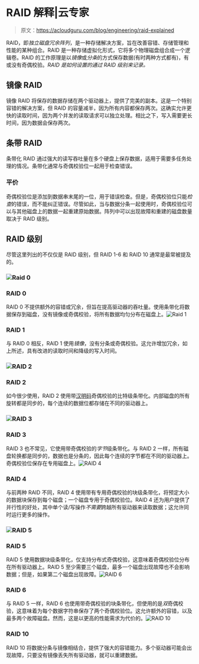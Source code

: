 # RAID 解释|云专家

> 原文：<https://acloudguru.com/blog/engineering/raid-explained>

RAID，即*独立磁盘冗余阵列*，是一种存储解决方案，旨在改善容错、存储管理和性能的某种组合。RAID 是一种存储虚拟化形式，它将多个物理磁盘组合成一个逻辑卷。RAID 的工作原理是以*镜像*或*分条*的方式保存数据(有时两种方式都有)，有或没有奇偶校验。*RAID 是如何设置的通过 *RAID 级别来记录。**

## 镜像 RAID

镜像 RAID 将保存的数据存储在两个驱动器上，提供了完美的副本。这是一个特别容错的解决方案，但 RAID 的容量减半，因为所有内容都保存两次。这确实允许更快的读取时间，因为两个并发的读取请求可以独立处理。相比之下，写入需要更长时间，因为数据会保存两次。

## 条带 RAID

条带化 RAID 通过强大的读写吞吐量在多个硬盘上保存数据，适用于需要多任务处理的情况。条带化通常与奇偶校验位一起用于检查错误。

### 平价

奇偶校验位是添加到数据串末尾的一位，用于错误检查。但是，奇偶校验位只能*检查*的错误，而不能纠正错误。尽管如此，当与数据分条一起使用时，奇偶校验位可以与其他磁盘上的数据一起重建原始数据。阵列中可以出现故障和重建的磁盘数量取决于 RAID 级别。

## RAID 级别

尽管这里列出的不仅仅是 RAID 级别，但 RAID 1-6 和 RAID 10 通常是最常被提及的。

### ![Raid 0](img/a011a855fee311e37fd06e9b39a22529.png)

### RAID 0

RAID 0 不提供额外的容错或冗余，但旨在提高驱动器的吞吐量。使用条带化将数据保存到磁盘，没有镜像或奇偶校验，将所有数据均匀分布在磁盘上。![Raid 1](img/a23bf519ddc08c44e729a2f17fd03e95.png)

### RAID 1

与 RAID 0 相反，RAID 1 使用*镜像*，没有分条或奇偶校验。这允许增加冗余，如上所述，具有改进的读取时间和降级的写入时间。

### ![RAID 2](img/953a4a7f9faf1cd6ab683092b4b92ac7.png)

### RAID 2

如今很少使用，RAID 2 使用带[汉明码](https://en.wikipedia.org/wiki/Hamming_code)奇偶校验的比特级条带化。内部磁盘的所有旋转都是同步的，每个连续的数据位都存储在不同的驱动器上。

### ![RAID 3](img/362ffaba0453b0d9c26d3bec001e012a.png)

### RAID 3

RAID 3 也不常见，它使用带奇偶校验的*字节*级条带化。与 RAID 2 一样，所有磁盘轮换都是同步的，数据也是分条的，因此每个连续的字节都在不同的驱动器上。奇偶校验位保存在专用磁盘上。![RAID 4](img/2bed1ec25530fa7049a39c44017891f2.png)

### RAID 4

与前两种 RAID 不同，RAID 4 使用带有专用奇偶校验的块级条带化，将预定大小的数据块保存到每个磁盘；一个磁盘专用于奇偶校验位。RAID 4 还为用户提供了并行性的好处，其中单个读/写操作*不需要*跨越所有驱动器来读取数据；这允许同时运行更多的操作。

### ![RAID 5](img/75fa85be46a45df2b48d0a5308b7bf0e.png)

### RAID 5

RAID 5 使用数据块级条带化，仅支持分布式奇偶校验，这意味着奇偶校验位分布在所有驱动器上。RAID 5 至少需要三个磁盘，最多一个磁盘出现故障也不会影响数据；但是，如果第二个磁盘出现故障。![RAID 6](img/4c76c7c686f2a0f061f8b0c02a6f7624.png)

### RAID 6

与 RAID 5 一样，RAID 6 也使用带奇偶校验的块条带化，但使用的是*双*奇偶校验，这意味着为每个数据字符串保存了两个奇偶校验位。这允许额外的容错，以及最多两个故障磁盘。然而，这是以更高的性能需求为代价的。![RAID 10](img/e1c978b878f201f5b67753bf2e7f63e0.png)

### RAID 10

RAID 10 将数据分条与镜像相结合，提供了强大的容错能力。多个驱动器可能会出现故障，只要没有镜像丢失所有驱动器，就可以重建数据。